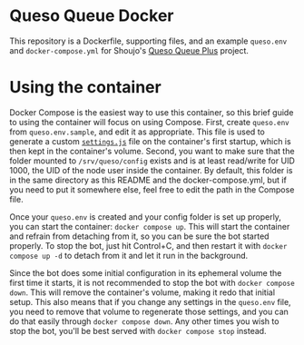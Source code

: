 # Queso Queue Docker

This repository is a Dockerfile, supporting files, and an example `queso.env`
and `docker-compose.yml` for Shoujo's [Queso Queue Plus][qqpgithub] project.

[qqpgithub]: https://github.com/ToransuShoujo/quesoqueue_plus

# Using the container

Docker Compose is the easiest way to use this container, so this brief guide to
using the container will focus on using Compose. First, create `queso.env` from
`queso.env.sample`, and edit it as appropriate. This file is used to generate a
custom [`settings.js`][settings.js] file on the container's first startup, which
is then kept in the container's volume. Second, you want to make sure that the
folder mounted to `/srv/queso/config` exists and is at least read/write for UID
1000, the UID of the node user inside the container. By default, this folder is
in the same directory as this README and the docker-compose.yml, but if you need
to put it somewhere else, feel free to edit the path in the Compose file.

Once your `queso.env` is created and your config folder is set up properly, you
can start the container: `docker compose up`. This will start the container and
refrain from detaching from it, so you can be sure the bot started properly. To
stop the bot, just hit Control+C, and then restart it with `docker compose up -d`
to detach from it and let it run in the background.

Since the bot does some initial configuration in its ephemeral volume the first
time it starts, it is not recommended to stop the bot with `docker compose down`.
This will remove the container's volume, making it redo that initial setup. This
also means that if you change any settings in the `queso.env` file, you need to
remove that volume to regenerate those settings, and you can do that easily
through `docker compose down`. Any other times you wish to stop the bot, you'll
be best served with `docker compose stop` instead.

[settings.js]: https://github.com/ToransuShoujo/quesoqueue_plus/blob/master/settings.js